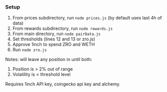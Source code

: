 ### Setup

1. From prices subdirectory, run `node prices.js` (by default uses last 4h of data)
2. From rewards subdirectory, run `node rewards.js`
3. From main directory, run `node pairData.js`
4. Set thresholds (lines 12 and 13 or zro.js)
5. Approve 1inch to spend ZRO and WETH
6. Run `node zro.js`

Notes: will leave any position in until both:
1. Position is > 2% out of range
2. Volatility is < threshold level

Requires 1inch API key, coingecko api key and alchemy. 